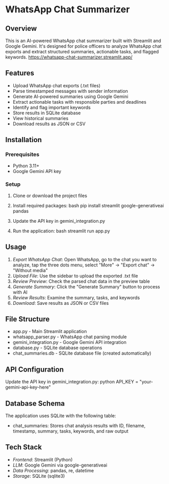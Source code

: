 # WhatsApp Chat Summarizer

## Overview
This is an AI-powered WhatsApp chat summarizer built with Streamlit and Google Gemini. It's designed for police officers to analyze WhatsApp chat exports and extract structured summaries, actionable tasks, and flagged keywords.
https://whatsapp-chat-summarizer.streamlit.app/

## Features
- Upload WhatsApp chat exports (.txt files)
- Parse timestamped messages with sender information
- Generate AI-powered summaries using Google Gemini
- Extract actionable tasks with responsible parties and deadlines
- Identify and flag important keywords
- Store results in SQLite database
- View historical summaries
- Download results as JSON or CSV

## Installation

### Prerequisites
- Python 3.11+
- Google Gemini API key

### Setup
1. Clone or download the project files
2. Install required packages:
   bash
   pip install streamlit google-generativeai pandas
   
3. Update the API key in gemini_integration.py
4. Run the application:
   bash
   streamlit run app.py
   

## Usage
1. *Export WhatsApp Chat*: Open WhatsApp, go to the chat you want to analyze, tap the three dots menu, select "More" → "Export chat" → "Without media"
2. *Upload File*: Use the sidebar to upload the exported .txt file
3. *Review Preview*: Check the parsed chat data in the preview table
4. *Generate Summary*: Click the "Generate Summary" button to process with AI
5. *Review Results*: Examine the summary, tasks, and keywords
6. *Download*: Save results as JSON or CSV files

## File Structure
- app.py - Main Streamlit application
- whatsapp_parser.py - WhatsApp chat parsing module
- gemini_integration.py - Google Gemini API integration
- database.py - SQLite database operations
- chat_summaries.db - SQLite database file (created automatically)

## API Configuration
Update the API key in gemini_integration.py:
python
API_KEY = "your-gemini-api-key-here"


## Database Schema
The application uses SQLite with the following table:
- chat_summaries: Stores chat analysis results with ID, filename, timestamp, summary, tasks, keywords, and raw output

## Tech Stack
- *Frontend*: Streamlit (Python)
- *LLM*: Google Gemini via google-generativeai
- *Data Processing*: pandas, re, datetime
- *Storage*: SQLite (sqlite3)
